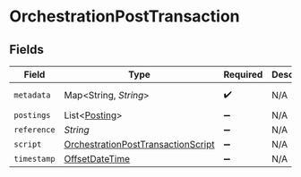 # OrchestrationPostTransaction


## Fields

| Field                                                                                           | Type                                                                                            | Required                                                                                        | Description                                                                                     | Example                                                                                         |
| ----------------------------------------------------------------------------------------------- | ----------------------------------------------------------------------------------------------- | ----------------------------------------------------------------------------------------------- | ----------------------------------------------------------------------------------------------- | ----------------------------------------------------------------------------------------------- |
| `metadata`                                                                                      | Map<String, *String*>                                                                           | :heavy_check_mark:                                                                              | N/A                                                                                             | [object Object]                                                                                 |
| `postings`                                                                                      | List<[Posting](../../models/shared/Posting.md)>                                                 | :heavy_minus_sign:                                                                              | N/A                                                                                             |                                                                                                 |
| `reference`                                                                                     | *String*                                                                                        | :heavy_minus_sign:                                                                              | N/A                                                                                             | ref:001                                                                                         |
| `script`                                                                                        | [OrchestrationPostTransactionScript](../../models/shared/OrchestrationPostTransactionScript.md) | :heavy_minus_sign:                                                                              | N/A                                                                                             |                                                                                                 |
| `timestamp`                                                                                     | [OffsetDateTime](https://docs.oracle.com/javase/8/docs/api/java/time/OffsetDateTime.html)       | :heavy_minus_sign:                                                                              | N/A                                                                                             |                                                                                                 |